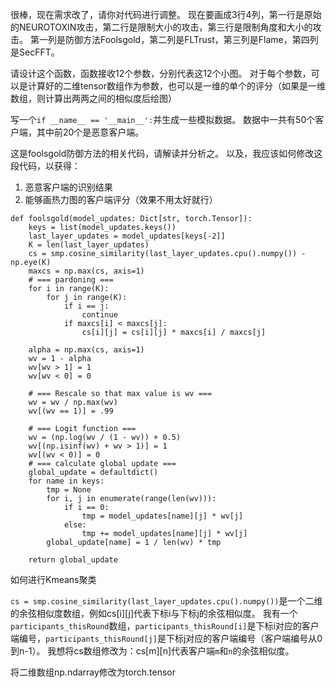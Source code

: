 很棒，现在需求改了，请你对代码进行调整。
现在要画成3行4列，第一行是原始的NEUROTOXIN攻击，第二行是限制大小的攻击，第三行是限制角度和大小的攻击。
第一列是防御方法Foolsgold，第二列是FLTrust，第三列是Flame，第四列是SecFFT。

请设计这个函数，函数接收12个参数，分别代表这12个小图。
对于每个参数，可以是计算好的二维tensor数组作为参数，也可以是一维的单个的评分（如果是一维数组，则计算出两两之间的相似度后绘图）




写一个`if __name__ == '__main__':`并生成一些模拟数据。
数据中一共有50个客户端，其中前20个是恶意客户端。





这是foolsgold防御方法的相关代码，请解读并分析之。
以及，我应该如何修改这段代码，以获得：
1. 恶意客户端的识别结果
2. 能够画热力图的客户端评分（效果不用太好就行）
```
def foolsgold(model_updates: Dict[str, torch.Tensor]):
    keys = list(model_updates.keys())
    last_layer_updates = model_updates[keys[-2]]
    K = len(last_layer_updates)
    cs = smp.cosine_similarity(last_layer_updates.cpu().numpy()) - np.eye(K)
    maxcs = np.max(cs, axis=1)
    # === pardoning ===
    for i in range(K):
        for j in range(K):
            if i == j:
                continue
            if maxcs[i] < maxcs[j]:
                cs[i][j] = cs[i][j] * maxcs[i] / maxcs[j]

    alpha = np.max(cs, axis=1)
    wv = 1 - alpha
    wv[wv > 1] = 1
    wv[wv < 0] = 0

    # === Rescale so that max value is wv ===
    wv = wv / np.max(wv)
    wv[(wv == 1)] = .99

    # === Logit function ===
    wv = (np.log(wv / (1 - wv)) + 0.5)
    wv[(np.isinf(wv) + wv > 1)] = 1
    wv[(wv < 0)] = 0
    # === calculate global update ===
    global_update = defaultdict()
    for name in keys:
        tmp = None
        for i, j in enumerate(range(len(wv))):
            if i == 0:
                tmp = model_updates[name][j] * wv[j]
            else:
                tmp += model_updates[name][j] * wv[j]
        global_update[name] = 1 / len(wv) * tmp

    return global_update
```




如何进行Kmeans聚类




<!-- 修改这个函数， -->



`cs = smp.cosine_similarity(last_layer_updates.cpu().numpy())`是一个二维的余弦相似度数组，例如cs[i][j]代表下标i与下标j的余弦相似度。
我有一个`participants_thisRound`数组，`participants_thisRound[i]`是下标i对应的客户端编号，`participants_thisRound[j]`是下标j对应的客户端编号（客户端编号从0到n-1）。
我想将cs数组修改为：cs[m][n]代表客户端`m`和`n`的余弦相似度。





将二维数组np.ndarray修改为torch.tensor